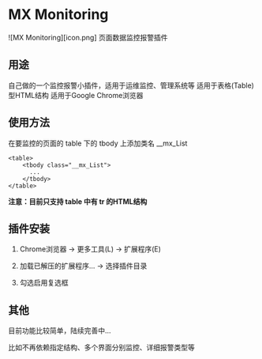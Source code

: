 # MX Monitoring #
  ![MX Monitoring][icon.png]
  页面数据监控报警插件

## 用途 ##
  自己做的一个监控报警小插件，适用于运维监控、管理系统等
  适用于表格(Table)型HTML结构
  适用于Google Chrome浏览器

## 使用方法 ##
  在要监控的页面的 table 下的 tbody 上添加类名 __mx_List

    <table>
        <tbody class="__mx_List">
          ...
        </tbody>
    </table>

**注意：目前只支持 table 中有 tr 的HTML结构**

## 插件安装 ##
  1. Chrome浏览器 -> 更多工具(L) -> 扩展程序(E)

  2. 加载已解压的扩展程序... -> 选择插件目录

  3. 勾选启用复选框

## 其他 ##
  目前功能比较简单，陆续完善中...

  比如不再依赖指定结构、多个界面分别监控、详细报警类型等

